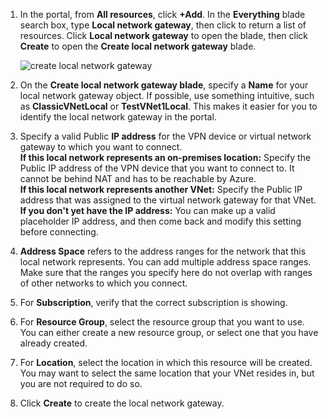 1. In the portal, from **All resources**, click **+Add**. In the **Everything** blade search box, type **Local network gateway**, then click to return a list of resources. Click **Local network gateway** to open the blade, then click **Create** to open the **Create local network gateway** blade.
   
    ![create local network gateway](https://docstestmedia1.blob.core.windows.net/azure-media/includes/media/vpn-gateway-add-lng-rm-portal-include/lng.png)

2. On the **Create local network gateway blade**, specify a **Name** for your local network gateway object. If possible, use something intuitive, such as **ClassicVNetLocal** or **TestVNet1Local**. This makes it easier for you to identify the local network gateway in the portal.
3. Specify a valid Public **IP address** for the VPN device or virtual network gateway to which you want to connect.<br>**If this local network represents an on-premises location:** Specify the Public IP address of the VPN device that you want to connect to. It cannot be behind NAT and has to be reachable by Azure.<br>**If this local network represents another VNet:** Specify the Public IP address that was assigned to the virtual network gateway for that VNet.<br>**If you don't yet have the IP address:** You can make up a valid placeholder IP address, and then come back and modify this setting before connecting.
4. **Address Space** refers to the address ranges for the network that this local network represents. You can add multiple address space ranges. Make sure that the ranges you specify here do not overlap with ranges of other networks to which you connect.
5. For **Subscription**, verify that the correct subscription is showing.
6. For **Resource Group**, select the resource group that you want to use. You can either create a new resource group, or select one that you have already created.
7. For **Location**, select the location in which this resource will be created. You may want to select the same location that your VNet resides in, but you are not required to do so.
8. Click **Create** to create the local network gateway.


